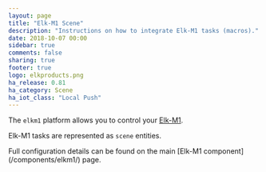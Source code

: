 ```yaml
---
layout: page
title: "Elk-M1 Scene"
description: "Instructions on how to integrate Elk-M1 tasks (macros)."
date: 2018-10-07 00:00
sidebar: true
comments: false
sharing: true
footer: true
logo: elkproducts.png
ha_release: 0.81
ha_category: Scene
ha_iot_class: "Local Push"
---
```


The `elkm1` platform allows you to control your [Elk-M1](https://www.elkproducts.com/m1_controls.html).

Elk-M1 tasks are represented as `scene` entities.

<p class='note'>
Full configuration details can be found on the main [Elk-M1 component](/components/elkm1/) page.
</p>
